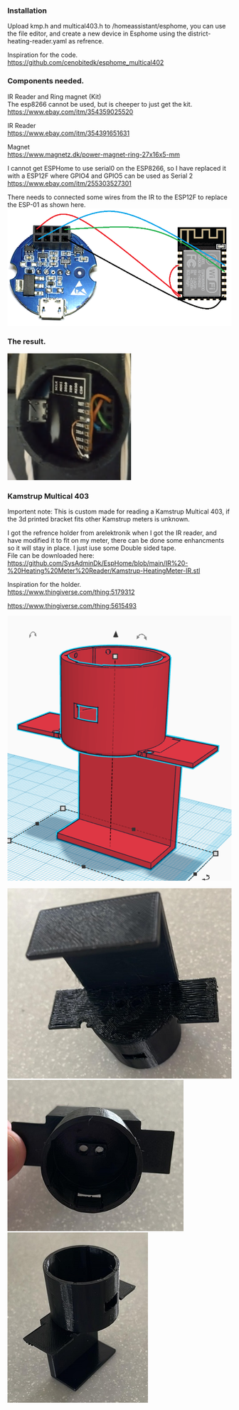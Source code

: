 ### Installation
Upload kmp.h and multical403.h to /homeassistant/esphome, you can use the file editor, and create a new device in Esphome using the district-heating-reader.yaml as refrence.  

Inspiration for the code.  
https://github.com/cenobitedk/esphome_multical402



### Components needed.  

IR Reader and Ring magnet (Kit)  
The esp8266 cannot be used, but is cheeper to just get the kit. https://www.ebay.com/itm/354359025520

IR Reader  
https://www.ebay.com/itm/354391651631

Magnet  
https://www.magnetz.dk/power-magnet-ring-27x16x5-mm


I cannot get ESPHome to use serial0 on the ESP8266, so I have replaced it with a ESP12F where GPIO4 and GPIO5 can be used as Serial 2  
https://www.ebay.com/itm/255303527301



There needs to connected some wires from the IR to the ESP12F to replace the ESP-01 as shown here.  
![Esp12f-IR](https://raw.githubusercontent.com/SysAdminDk/EspHome/main/IR%20-%20Heating%20Meter%20Reader/images/Esp12f-IR.png)


### The result.  
![Esp12f-InPlace](https://raw.githubusercontent.com/SysAdminDk/EspHome/main/IR%20-%20Heating%20Meter%20Reader/images/ESP12-in-place.PNG)
 
 
### Kamstrup Multical 403
Importent note: This is custom made for reading a Kamstrup Multical 403, if the 3d printed bracket fits other Kamstrup meters is unknown.  
 
  
I got the refrence holder from arelektronik when I got the IR reader, and have modified it to fit on my meter, there can be done some enhancments so it will stay in place. I just iuse some Double sided tape.  
File can be downloaded here: https://github.com/SysAdminDk/EspHome/blob/main/IR%20-%20Heating%20Meter%20Reader/Kamstrup-HeatingMeter-IR.stl

Inspiration for the holder.  
https://www.thingiverse.com/thing:5179312
    
https://www.thingiverse.com/thing:5615493


![3D](https://raw.githubusercontent.com/SysAdminDk/EspHome/main/IR%20-%20Heating%20Meter%20Reader/images/holder-print.png)
   
![3D-Bottom](https://raw.githubusercontent.com/SysAdminDk/EspHome/main/IR%20-%20Heating%20Meter%20Reader/images/holder-print-back.jpg)
![3D-Top](https://raw.githubusercontent.com/SysAdminDk/EspHome/main/IR%20-%20Heating%20Meter%20Reader/images/holder-print-top.jpg)
![3D-Front](https://raw.githubusercontent.com/SysAdminDk/EspHome/main/IR%20-%20Heating%20Meter%20Reader/images/holder-print-front.jpg)
